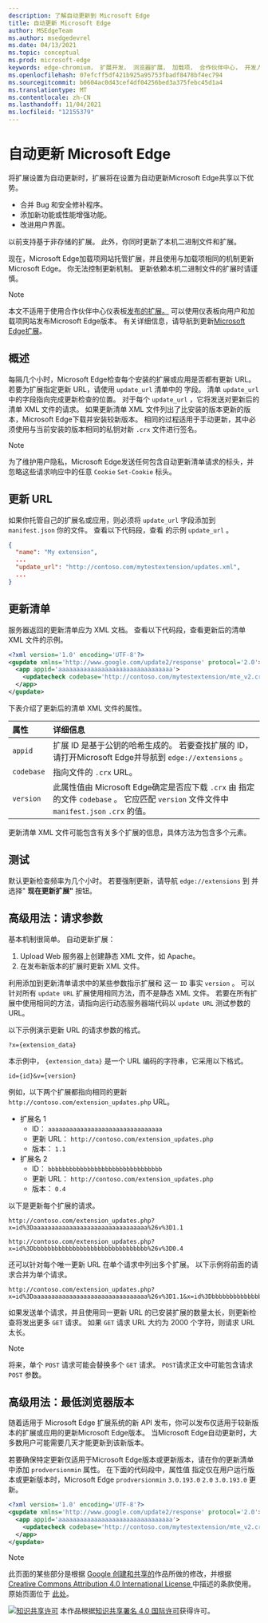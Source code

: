 ```yaml
---
description: 了解自动更新到 Microsoft Edge
title: 自动更新 Microsoft Edge
author: MSEdgeTeam
ms.author: msedgedevrel
ms.date: 04/13/2021
ms.topic: conceptual
ms.prod: microsoft-edge
keywords: edge-chromium， 扩展开发， 浏览器扩展， 加载项， 合作伙伴中心， 开发人员
ms.openlocfilehash: 07efcff5df421b925a95753fbadf8478bf4ec794
ms.sourcegitcommit: b0604ac0d43cef4df04256bed3a375febc45d1a4
ms.translationtype: MT
ms.contentlocale: zh-CN
ms.lasthandoff: 11/04/2021
ms.locfileid: "12155379"
---
```

<!-- Copyright A. W. Fuchs

   Licensed under the Apache License, Version 2.0 (the "License");
   you may not use this file except in compliance with the License.
   You may obtain a copy of the License at

       https://www.apache.org/licenses/LICENSE-2.0

   Unless required by applicable law or agreed to in writing, software
   distributed under the License is distributed on an "AS IS" BASIS,
   WITHOUT WARRANTIES OR CONDITIONS OF ANY KIND, either express or implied.
   See the License for the specific language governing permissions and
   limitations under the License.  -->
# <a name="automatically-update-extensions-in-microsoft-edge"></a>自动更新 Microsoft Edge

将扩展设置为自动更新时，扩展将在设置为自动更新Microsoft Edge共享以下优势。

*   合并 Bug 和安全修补程序。
*   添加新功能或性能增强功能。
*   改进用户界面。

以前支持基于非存储的扩展。  此外，你同时更新了本机二进制文件和扩展。

现在，Microsoft Edge加载项网站托管扩展，并且使用与加载项相同的机制更新Microsoft Edge。  你无法控制更新机制。  更新依赖本机二进制文件的扩展时请谨慎。

> [!NOTE]
> 本文不适用于使用合作伙伴中心仪表板[发布的扩展。](https://partner.microsoft.com/dashboard/microsoftedge/public/login?ref=dd)  可以使用仪表板向用户和加载项网站发布Microsoft Edge版本。  有关详细信息，请导航到更新[Microsoft Edge扩展](../publish/update-extension.md)。


<!-- ====================================================================== -->
## <a name="overview"></a>概述

每隔几个小时，Microsoft Edge检查每个安装的扩展或应用是否都有更新 URL。  若要为扩展指定更新 URL，请使用 `update_url` 清单中的 字段。  清单 `update_url` 中的字段指向完成更新检查的位置。  对于每个 `update_url` ，它将发送对更新后的清单 XML 文件的请求。  如果更新清单 XML 文件列出了比安装的版本更新的版本，Microsoft Edge下载并安装较新版本。  相同的过程适用于手动更新，其中必须使用与当前安装的版本相同的私钥对新 `.crx` 文件进行签名。

> [!NOTE]
> 为了维护用户隐私，Microsoft Edge发送任何包含自动更新清单请求的标头，并忽略这些请求响应中的任意 `Cookie` `Set-Cookie` 标头。


<!-- ====================================================================== -->
## <a name="update-url"></a>更新 URL

如果你托管自己的扩展名或应用，则必须将 `update_url` 字段添加到 `manifest.json` 你的文件。  查看以下代码段，查看 的示例 `update_url` 。

```json
{
  "name": "My extension",
  ...
  "update_url": "http://contoso.com/mytestextension/updates.xml",
  ...
}
```


<!-- ====================================================================== -->
## <a name="update-manifest"></a>更新清单

服务器返回的更新清单应为 XML 文档。  查看以下代码段，查看更新后的清单 XML 文件的示例。

```xml
<?xml version='1.0' encoding='UTF-8'?>
<gupdate xmlns='http://www.google.com/update2/response' protocol='2.0'>
  <app appid='aaaaaaaaaaaaaaaaaaaaaaaaaaaaaaaa'>
    <updatecheck codebase='http://contoso.com/mytestextension/mte_v2.crx' version='2.0' />
  </app>
</gupdate>
```

下表介绍了更新后的清单 XML 文件的属性。

| 属性 | 详细信息 |
|:--- |:--- |
| `appid` | 扩展 ID 是基于公钥的哈希生成的。  若要查找扩展的 ID，请打开Microsoft Edge并导航到 `edge://extensions` 。 |
| `codebase` | 指向文件的 `.crx` URL。 |
| `version` | 此属性值由 Microsoft Edge确定是否应下载 `.crx` 由 指定的文件 `codebase` 。  它应匹配 `version` 文件文件中 `manifest.json` `.crx` 的值。 |

更新清单 XML 文件可能包含有关多个扩展的信息，具体方法为包含多个元素。


<!-- ====================================================================== -->
## <a name="testing"></a>测试

默认更新检查频率为几个小时。  若要强制更新，请导航 `edge://extensions` 到 并选择" **现在更新扩展"** 按钮。


<!-- ====================================================================== -->
## <a name="advanced-usage-request-parameters"></a>高级用法：请求参数

基本机制很简单。  自动更新扩展：

1.  Upload Web 服务器上创建静态 XML 文件，如 Apache。
1.  在发布新版本的扩展时更新 XML 文件。

利用添加到更新清单请求中的某些参数指示扩展和 这一 `ID` 事实 `version` 。  可以针对所有 `update URL` 扩展使用相同方法，而不是静态 XML 文件。  若要在所有扩展中使用相同的方法，请指向运行动态服务器端代码以 `update URL` 测试参数的 URL。

以下示例演示更新 URL 的请求参数的格式。

```url
?x={extension_data}
```

本示例中， `{extension_data}` 是一个 URL 编码的字符串，它采用以下格式。

```url
id={id}&v={version}
```

例如，以下两个扩展都指向相同的更新 `http://contoso.com/extension_updates.php` URL。

*   扩展名 1
    *   ID： `aaaaaaaaaaaaaaaaaaaaaaaaaaaaaaaa`
    *   更新 URL： `http://contoso.com/extension_updates.php`
    *   版本： `1.1`
*   扩展名 2
    *   ID： `bbbbbbbbbbbbbbbbbbbbbbbbbbbbbbbb`
    *   更新 URL： `http://contoso.com/extension_updates.php`
    *   版本： `0.4`


以下是更新每个扩展的请求。

```https
http://contoso.com/extension_updates.php?x=id%3Daaaaaaaaaaaaaaaaaaaaaaaaaaaaaaaa%26v%3D1.1
```

```https
http://contoso.com/extension_updates.php?x=id%3Dbbbbbbbbbbbbbbbbbbbbbbbbbbbbbbbb%26v%3D0.4
```

还可以针对每个唯一更新 URL 在单个请求中列出多个扩展。  以下示例将前面的请求合并为单个请求。

```https
http://contoso.com/extension_updates.php?x=id%3Daaaaaaaaaaaaaaaaaaaaaaaaaaaaaaaa%26v%3D1.1&x=id%3Dbbbbbbbbbbbbbbbbbbbbbbbbbbbbbbbb%26v%3D0.4
```

如果发送单个请求，并且使用同一更新 URL 的已安装扩展的数量太长，则更新检查将发出更多 `GET` 请求。  如果 `GET` 请求 URL 大约为 2000 个字符，则请求 URL 太长。

> [!NOTE]
> 将来，单个 `POST` 请求可能会替换多个 `GET` 请求。  `POST`请求正文中可能包含请求 `POST` 参数。


<!-- ====================================================================== -->
## <a name="advanced-usage-minimum-browser-version"></a>高级用法：最低浏览器版本

随着适用于 Microsoft Edge 扩展系统的新 API 发布，你可以发布仅适用于较新版本的扩展或应用的更新Microsoft Edge版本。  当Microsoft Edge自动更新时，大多数用户可能需要几天才能更新到该新版本。

若要确保特定更新仅适用于Microsoft Edge版本或更新版本，请在你的更新清单中添加 `prodversionmin` 属性。  在下面的代码段中，属性值 指定仅在用户运行版本或更新版本时，Microsoft Edge `prodversionmin` `3.0.193.0` `2.0` `3.0.193.0` 更新。

```xml
<?xml version='1.0' encoding='UTF-8'?>
<gupdate xmlns='http://www.google.com/update2/response' protocol='2.0'>
  <app appid='aaaaaaaaaaaaaaaaaaaaaaaaaaaaaaaa'>
    <updatecheck codebase='http://contoso.com/mytestextension/mte_v2.crx' version='2.0' prodversionmin='3.0.193.0' />
  </app>
</gupdate>
```


> [!NOTE]
> 此页面的某些部分是根据 [Google 创建和共享的](https://developers.google.com/terms/site-policies)作品所做的修改，并根据[ Creative Commons Attribution 4.0 International License ](https://creativecommons.org/licenses/by/4.0)中描述的条款使用。
> 原始页面位于 [此处](https://developer.chrome.com/docs/apps/autoupdate)。

[![知识共享许可](https://i.creativecommons.org/l/by/4.0/88x31.png)](https://creativecommons.org/licenses/by/4.0) 本作品根据[知识共享署名 4.0 国际许可](https://creativecommons.org/licenses/by/4.0)获得许可。
